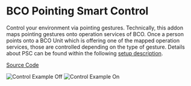 # BCO Pointing Smart Control

 Control your environment via pointing gestures. Technically, this addon maps pointing gestures onto operation services of BCO. Once a person points onto a BCO Unit which is offering one of the mapped operation services, those are controlled depending on the type of gesture. Details about PSC can be found within the following [setup description](https://www.techfak.uni-bielefeld.de/csra/nightly/components/pointing_smart_control.html).

[Source Code](https://github.com/openbase/bco.psc)

![Control Example Off](/images/bco-pcs-lamp-interaction-off.jpg)
![Control Example On](/images/bco-pcs-lamp-interaction-on.jpg)
